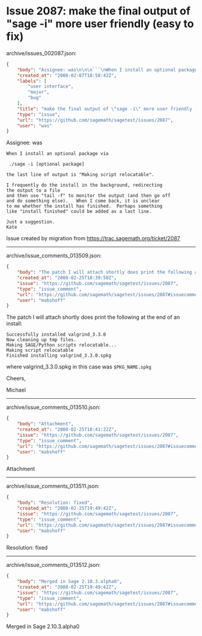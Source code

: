 # Issue 2087: make the final output of "sage -i" more user friendly (easy to fix)

archive/issues_002087.json:
```json
{
    "body": "Assignee: was\n\n\n```\nWhen I install an optional package via\n\n ./sage -i [optional package]\n\nthe last line of output is \"Making script relocatable\".\n\nI frequently do the install in the background, redirecting\nthe output to a file\nand then use \"tail -f\" to monitor the output (and then go off\nand do something else).   When I come back, it is unclear\nto me whether the install has finished.  Perhaps something\nlike \"install finished\" could be added as a last line.\n\nJust a suggestion.\nKate\n```\n\n\nIssue created by migration from https://trac.sagemath.org/ticket/2087\n\n",
    "created_at": "2008-02-07T18:58:42Z",
    "labels": [
        "user interface",
        "major",
        "bug"
    ],
    "title": "make the final output of \"sage -i\" more user friendly (easy to fix)",
    "type": "issue",
    "url": "https://github.com/sagemath/sagetest/issues/2087",
    "user": "was"
}
```
Assignee: was


```
When I install an optional package via

 ./sage -i [optional package]

the last line of output is "Making script relocatable".

I frequently do the install in the background, redirecting
the output to a file
and then use "tail -f" to monitor the output (and then go off
and do something else).   When I come back, it is unclear
to me whether the install has finished.  Perhaps something
like "install finished" could be added as a last line.

Just a suggestion.
Kate
```


Issue created by migration from https://trac.sagemath.org/ticket/2087





---

archive/issue_comments_013509.json:
```json
{
    "body": "The patch I will attach shortly does print the following at the end of an install:\n\n```\nSuccessfully installed valgrind_3.3.0\nNow cleaning up tmp files.\nMaking SAGE/Python scripts relocatable...\nMaking script relocatable\nFinished installing valgrind_3.3.0.spkg\n```\n\nwhere valgrind_3.3.0.spkg in this case was `$PKG_NAME.spkg`\n\nCheers,\n\nMichael",
    "created_at": "2008-02-25T18:39:50Z",
    "issue": "https://github.com/sagemath/sagetest/issues/2087",
    "type": "issue_comment",
    "url": "https://github.com/sagemath/sagetest/issues/2087#issuecomment-13509",
    "user": "mabshoff"
}
```

The patch I will attach shortly does print the following at the end of an install:

```
Successfully installed valgrind_3.3.0
Now cleaning up tmp files.
Making SAGE/Python scripts relocatable...
Making script relocatable
Finished installing valgrind_3.3.0.spkg
```

where valgrind_3.3.0.spkg in this case was `$PKG_NAME.spkg`

Cheers,

Michael



---

archive/issue_comments_013510.json:
```json
{
    "body": "Attachment",
    "created_at": "2008-02-25T18:41:22Z",
    "issue": "https://github.com/sagemath/sagetest/issues/2087",
    "type": "issue_comment",
    "url": "https://github.com/sagemath/sagetest/issues/2087#issuecomment-13510",
    "user": "mabshoff"
}
```

Attachment



---

archive/issue_comments_013511.json:
```json
{
    "body": "Resolution: fixed",
    "created_at": "2008-02-25T19:49:42Z",
    "issue": "https://github.com/sagemath/sagetest/issues/2087",
    "type": "issue_comment",
    "url": "https://github.com/sagemath/sagetest/issues/2087#issuecomment-13511",
    "user": "mabshoff"
}
```

Resolution: fixed



---

archive/issue_comments_013512.json:
```json
{
    "body": "Merged in Sage 2.10.3.alpha0",
    "created_at": "2008-02-25T19:49:42Z",
    "issue": "https://github.com/sagemath/sagetest/issues/2087",
    "type": "issue_comment",
    "url": "https://github.com/sagemath/sagetest/issues/2087#issuecomment-13512",
    "user": "mabshoff"
}
```

Merged in Sage 2.10.3.alpha0

